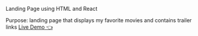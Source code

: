Landing Page using HTML and React

Purpose: landing page that displays my favorite movies and contains trailer links 
[Live Demo  👈](https://aashritha2001.github.io/Odin-LandingPage/)